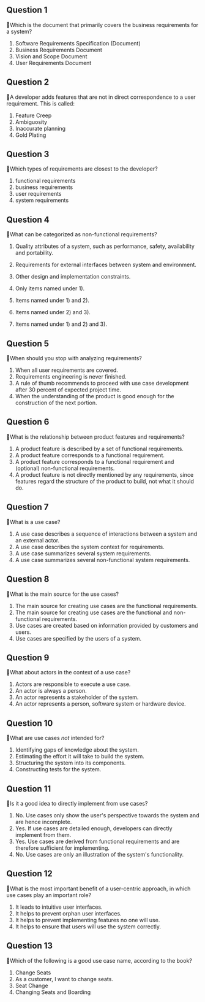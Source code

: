 ## Question 1

:rat:Which is the document that primarily covers the business requirements for a system?

1. Software Requirements Specification (Document)
2. Business Requirements Document
3. Vision and Scope Document
4. User Requirements Document

## Question 2

:rat:A developer adds features that are not in direct correspondence to a user requirement. This is called:

1. Feature Creep
2. Ambiguosity
3. Inaccurate planning
4. Gold Plating

## Question 3

:rat:Which types of requirements are closest to the developer?

1. functional requirements
2. business requirements
3. user requirements
4. system requirements

## Question 4

:rat:What can be categorized as non-functional requirements?
1. Quality attributes of a system, such as performance, safety, availability and portability.
2. Requirements for external interfaces between system and environment.
3. Other design and implementation constraints.

1. Only items named under 1).
2. Items named under 1) and 2).
3. Items named under 2) and 3).
4. Items named under 1) and 2) and 3).

## Question 5

:rat:When should you stop with analyzing requirements?

1. When all user requirements are covered.
2. Requirements engineering is never finished.
3. A rule of thumb recommends to proceed with use case development after 30 percent of expected project time.
4. When the understanding of the product is good enough for the construction of the next portion.

## Question 6

:rat:What is the relationship between product features and requirements?

1. A product feature is described by a set of functional requirements.
2. A product feature corresponds to a functional requirement.
3. A product feature corresponds to a functional requirement and  (optional) non-functional requirements.
4. A product feature is not directly mentioned by any requirements, since features regard the structure of the product to build, not what it should do.

## Question 7

:rat:What is a use case?

1. A use case describes a sequence of interactions between a system and an external actor.
2. A use case describes the system context for requirements.
3. A use case summarizes several system requirements.
4. A use case summarizes several non-functional system requirements.

## Question 8

:rat:What is the main source for the use cases?

1. The main source for creating use cases are the functional requirements.
2. The main source for creating use cases are the functional and non-functional requirements.
3. Use cases are created based on information provided by customers and users.
4. Use cases are specified by the users of a system.

## Question 9

:rat:What about actors in the context of a use case?

1. Actors are responsible to execute a use case.
2. An actor is always a person.
3. An actor represents a stakeholder of the system.
4. An actor represents a person, software system or hardware device.

## Question 10

:rat:What are use cases *not* intended for?

1. Identifying gaps of knowledge about the system.
2. Estimating the effort it will take to build the system.
3. Structuring the system into its components.
4. Constructing tests for the system.

## Question 11

:rat:Is it a good idea to directly implement from use cases?

1. No. Use cases only show the user's perspective towards the system and are hence incomplete.
2. Yes. If use cases are detailed enough, developers can directly implement from them.
3. Yes. Use cases are derived from functional requirements and are therefore sufficient for implementing.
4. No. Use cases are only an illustration of the system's functionality.

## Question 12

:rat:What is the most important benefit of a user-centric approach, in which use cases play an important role?

1. It leads to intuitive user interfaces.
2. It helps to prevent orphan user interfaces.
3. It helps to prevent implementing features no one will use.
4. It helps to ensure that users will use the system correctly.

## Question 13

:rat:Which of the following is a good use case name, according to the book?

1. Change Seats
2. As a customer, I want to change seats.
3. Seat Change
4. Changing Seats and Boarding
